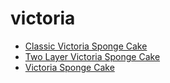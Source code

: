 # victoria

 * [Classic Victoria Sponge Cake](../../index/c/classic-victoria-sponge-cake.json)
 * [Two Layer Victoria Sponge Cake](../../index/t/two-layer-victoria-sponge-cake.json)
 * [Victoria Sponge Cake](../../index/v/victoria-sponge-cake.json)

